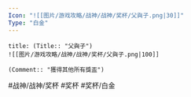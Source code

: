 ```yaml
---
Icon: "![[图片/游戏攻略/战神/战神/奖杯/父與子.png|30]]"
Type: "白金"
---
```

```ad-common-platinum-trophy
title: (Title:: "父與子")
![[图片/游戏攻略/战神/战神/奖杯/父與子.png|100]]

(Comment:: "獲得其他所有獎盃")
```

#战神/战神/奖杯 #奖杯 #奖杯/白金
